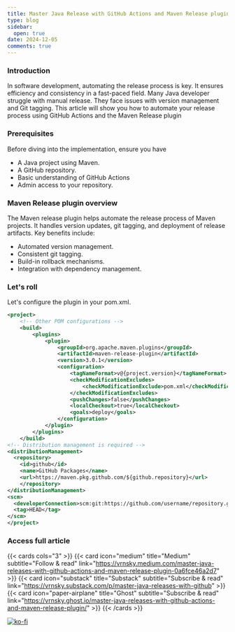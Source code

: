```yaml
---
title: Master Java Release with GitHub Actions and Maven Release plugin
type: blog
sidebar:
  open: true
date: 2024-12-05
comments: true
---
```

### Introduction

In software development, automating the release process is key. It ensures efficiency and consistency in a fast-paced field.
Many Java developer struggle with manual release. They face issues with version management and Git tagging. This article will
show you how to automate your release process using GitHub Actions and the Maven Release plugin

### Prerequisites
Before diving into the implementation, ensure you have
- A Java project using Maven.
- A GitHub repository.
- Basic understanding of GitHub Actions
- Admin access to your repository.

### Maven Release plugin overview
The Maven release plugin helps automate the release process of Maven projects. It handles version updates, git tagging,
and deployment of release artifacts. Key benefits include:
- Automated version management.
- Consistent git tagging.
- Build-in rollback mechanisms.
- Integration with dependency management.

### Let's roll
Let's configure the plugin in your pom.xml.
```xml
<project>
    <!-- Other POM configurations -->
    <build>
        <plugins>
            <plugin>
                <groupId>org.apache.maven.plugins</groupId>
                <artifactId>maven-release-plugin</artifactId>
                <version>3.0.1</version>
                <configuration>
                    <tagNameFormat>v@{project.version}</tagNameFormat>
                    <checkModificationExcludes>
                        <checkModificationExclude>pom.xml</checkModificationExclude>
                    </checkModificationExcludes>
                    <pushChanges>false</pushChanges>
                    <localCheckout>true</localCheckout>
                    <goals>deploy</goals>
                </configuration>
            </plugin>
        </plugins>
    </build>
<!-- Distribution management is required -->
<distributionManagement>
  <repository>
    <id>github</id>
    <name>GitHub Packages</name>
    <url>https://maven.pkg.github.com/${github.repository}</url>
    </repository>
</distributionManagement>
<scm>
  <developerConnection>scm:git:https://github.com/username/repository.git</developerConnection>
  <tag>HEAD</tag>
</scm>
</project>
```

### Access full article
{{< cards cols="3" >}}
{{< card icon="medium" title="Medium" subtitle="Follow & read" link="https://vrnsky.medium.com/master-java-releases-with-github-actions-and-maven-release-plugin-0a6fce46a2d7" >}}
{{< card icon="substack" title="Substack" subtitle="Subscribe & read" link="https://vrnsky.substack.com/p/master-java-releases-with-github"  >}}
{{< card icon="paper-airplane" title="Ghost" subtitle="Subscribe & read" link="https://vrnsky.ghost.io/master-java-releases-with-github-actions-and-maven-release-plugin/"  >}}
{{< /cards >}}

[![ko-fi](https://ko-fi.com/img/githubbutton_sm.svg)](https://ko-fi.com/J3J416GZA5)

